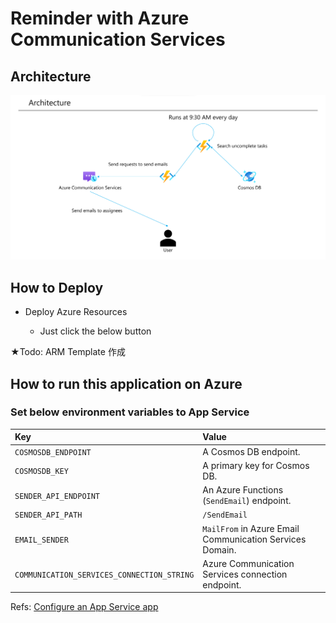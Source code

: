 # Reminder with Azure Communication Services

## Architecture

<img src="images/architecture.png" />

## How to Deploy

- Deploy Azure Resources

    - Just click the below button

★Todo: ARM Template 作成

## How to run this application on Azure

### Set below environment variables to App Service

| Key | Value |
| :--- | :--- |
| `COSMOSDB_ENDPOINT` | A Cosmos DB endpoint. |
| `COSMOSDB_KEY` | A primary key for Cosmos DB. |
| `SENDER_API_ENDPOINT` | An Azure Functions (`SendEmail`) endpoint. |
| `SENDER_API_PATH` | `/SendEmail` |
| `EMAIL_SENDER` | `MailFrom` in Azure Email Communication Services Domain. |
| `COMMUNICATION_SERVICES_CONNECTION_STRING` | Azure Communication Services connection endpoint. |

Refs: [Configure an App Service app](https://docs.microsoft.com/en-us/azure/app-service/configure-common?tabs=portal)

